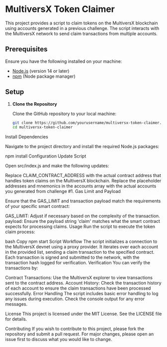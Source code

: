 # MultiversX Token Claimer

This project provides a script to claim tokens on the MultiversX blockchain using accounts generated in a previous challenge. The script interacts with the MultiversX network to send claim transactions from multiple accounts.

## Prerequisites

Ensure you have the following installed on your machine:

- [Node.js](https://nodejs.org/) (version 14 or later)
- [npm](https://www.npmjs.com/) (Node package manager)

## Setup

1. **Clone the Repository**

   Clone the GitHub repository to your local machine:

   ```bash
   git clone https://github.com/yourusername/multiversx-token-claimer.git
   cd multiversx-token-claimer
Install Dependencies

Navigate to the project directory and install the required Node.js packages:

npm install
Configuration
Update Script

Open src/index.js and make the following updates:

Replace CLAIM_CONTRACT_ADDRESS with the actual contract address that handles token claims on the MultiversX blockchain.
Replace the placeholder addresses and mnemonics in the accounts array with the actual accounts you generated from challenge #1.
Gas Limit and Payload

Ensure that the GAS_LIMIT and transaction payload match the requirements of your specific smart contract:

GAS_LIMIT: Adjust if necessary based on the complexity of the transaction.
payload: Ensure the payload string 'claim' matches what the smart contract expects for processing claims.
Usage
Run the script to execute the token claim process:

bash
Copy
npm start
Script Workflow
The script initializes a connection to the MultiversX devnet using a proxy provider.
It iterates over each account in the provided list, sending a claim transaction to the specified contract.
Each transaction is signed and submitted to the network, with the transaction hash logged for verification.
Verification
You can verify the transactions by:

Contract Transactions: Use the MultiversX explorer to view transactions sent to the contract address.
Account History: Check the transaction history of each account to ensure the claim transactions have been processed successfully.
Error Handling
The script includes basic error handling to log any issues during execution. Check the console output for any error messages.

License
This project is licensed under the MIT License. See the LICENSE file for details.

Contributing
If you wish to contribute to this project, please fork the repository and submit a pull request. For major changes, please open an issue first to discuss what you would like to change.